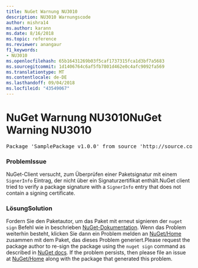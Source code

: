 ```yaml
---
title: NuGet Warnung NU3010
description: NU3010 Warnungscode
author: mishra14
ms.author: karann
ms.date: 8/16/2018
ms.topic: reference
ms.reviewer: anangaur
f1_keywords:
- NU3010
ms.openlocfilehash: 65b16431269b03f5caf1737315fca1d3bf7a5683
ms.sourcegitcommit: 1d1406764c6af5fb7801d462e0c4afc9092fa569
ms.translationtype: MT
ms.contentlocale: de-DE
ms.lasthandoff: 09/04/2018
ms.locfileid: "43549067"
---
```

# <a name="nuget-warning-nu3010"></a><span data-ttu-id="1fd9c-103">NuGet Warnung NU3010</span><span class="sxs-lookup"><span data-stu-id="1fd9c-103">NuGet Warning NU3010</span></span>

<pre>Package 'SamplePackage v1.0.0' from source 'http://source.com/index.json': The primary signature does not have a signing certificate.</pre>

### <a name="issue"></a><span data-ttu-id="1fd9c-104">Problem</span><span class="sxs-lookup"><span data-stu-id="1fd9c-104">Issue</span></span>

<span data-ttu-id="1fd9c-105">NuGet-Client versucht, zum Überprüfen einer Paketsignatur mit einem `SignerInfo` Eintrag, der nicht über ein Signaturzertifikat enthält.</span><span class="sxs-lookup"><span data-stu-id="1fd9c-105">NuGet client tried to verify a package signature with a `SignerInfo` entry that does not contain a signing certificate.</span></span>


### <a name="solution"></a><span data-ttu-id="1fd9c-106">Lösung</span><span class="sxs-lookup"><span data-stu-id="1fd9c-106">Solution</span></span>

<span data-ttu-id="1fd9c-107">Fordern Sie den Paketautor, um das Paket mit erneut signieren der `nuget sign` Befehl wie in beschrieben [NuGet-Dokumentation](https://docs.microsoft.com/en-us/nuget/create-packages/sign-a-package). Wenn das Problem weiterhin besteht, klicken Sie dann ein Problem melden an [NuGet/Home](https://github.com/NuGet/Home/issues) zusammen mit dem Paket, das dieses Problem generiert.</span><span class="sxs-lookup"><span data-stu-id="1fd9c-107">Please request the package author to re-sign the package using the `nuget sign` command as described in [NuGet docs](https://docs.microsoft.com/en-us/nuget/create-packages/sign-a-package). If the problem persists, then please file an issue at [NuGet/Home](https://github.com/NuGet/Home/issues) along with the package that generated this problem.</span></span>


